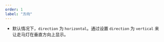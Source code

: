 ```yaml
---
order: 1
label: "方向"
---
```


-   默认情况下，`direction` 为 `horizontal`。通过设置 `direction` 为 `vertical` 来让走马灯在垂直方向上显示。

